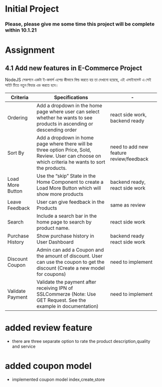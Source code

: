 # Initial Project

### Please, please give me some time this project will be complete within 10.1.21

# Assignment

## 4.1 Add new features in E-Commerce Project

NodeJS সেকশনে একটা ই-কমার্স এপের কীভাবে বিল্ড করতে হয় তা দেখানো হয়েছে, এই এসাইনমেন্ট এ সেই সাইট টিতে নতুন ফিচার এড করতে হবে।

| Criteria         | Specifications                                                                                                                                     | -                                       |
| ---------------- | -------------------------------------------------------------------------------------------------------------------------------------------------- | --------------------------------------- |
| Ordering         | Add a dropdown in the home page where user can select whether he wants to see products in ascending or descending order                            | react side work, backend ready          |
| Sort By          | Add a dropdown in home page where there will be three option Price, Sold, Review. User can choose on which criteria he wants to sort the products. | need to add new feature review/feedback |
| Load More Button | Use the “skip” State in the Home Component to create a Load More Button which will show more products                                              | backend ready, react side work          |
| Leave Feedback   | User can give feedback in the Products                                                                                                             | same as review                          |
| Search           | Include a search bar in the home page to search by product name.                                                                                   | react side work                         |
| Purchase History | Show purchase history in User Dashboard                                                                                                            | backend ready react side work           |
| Discount Coupon  | Admin can add a Coupon and the amount of discount. User can use the coupon to get the discount (Create a new model for coupons)                    | need to implement                       |
| Validate Payment | Validate the payment after receiving IPN of SSLCommerze (Note: Use GET Request. See the example in documentation)                                  | need to implement                       |

# added review feature

- there are three separate option to rate the product description,quality and service

# added coupon model

- implemented coupon model index,create,store
